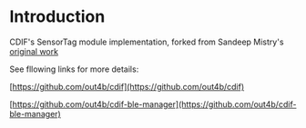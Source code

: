 # Introduction

CDIF's SensorTag module implementation, forked from Sandeep Mistry's [original work](https://github.com/sandeepmistry/node-sensortag) <br/>

See fllowing links for more details:

[https://github.com/out4b/cdif](https://github.com/out4b/cdif)

[https://github.com/out4b/cdif-ble-manager](https://github.com/out4b/cdif-ble-manager)
